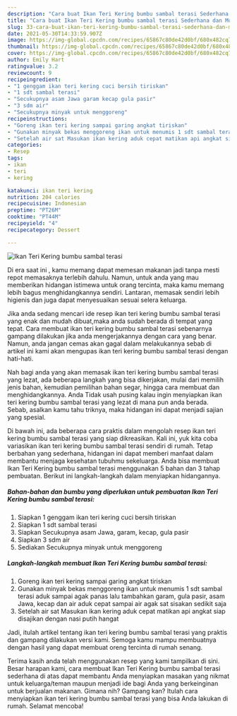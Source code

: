 ```yaml
---
description: "Cara buat Ikan Teri Kering bumbu sambal terasi Sederhana dan Mudah Dibuat"
title: "Cara buat Ikan Teri Kering bumbu sambal terasi Sederhana dan Mudah Dibuat"
slug: 33-cara-buat-ikan-teri-kering-bumbu-sambal-terasi-sederhana-dan-mudah-dibuat
date: 2021-05-30T14:33:59.907Z
image: https://img-global.cpcdn.com/recipes/65867c80de42d0bf/680x482cq70/ikan-teri-kering-bumbu-sambal-terasi-foto-resep-utama.jpg
thumbnail: https://img-global.cpcdn.com/recipes/65867c80de42d0bf/680x482cq70/ikan-teri-kering-bumbu-sambal-terasi-foto-resep-utama.jpg
cover: https://img-global.cpcdn.com/recipes/65867c80de42d0bf/680x482cq70/ikan-teri-kering-bumbu-sambal-terasi-foto-resep-utama.jpg
author: Emily Hart
ratingvalue: 3.2
reviewcount: 9
recipeingredient:
- "1 genggam ikan teri kering cuci bersih tiriskan"
- "1 sdt sambal terasi"
- "Secukupnya asam Jawa garam kecap gula pasir"
- "3 sdm air"
- "Secukupnya minyak untuk menggoreng"
recipeinstructions:
- "Goreng ikan teri kering sampai garing angkat tiriskan"
- "Gunakan minyak bekas menggoreng ikan untuk menumis 1 sdt sambal terasi aduk sampai agak panas lalu tambahkan garam, gula pasir, asam Jawa, kecap dan air aduk cepat sampai air agak sat sisakan sedikit saja"
- "Setelah air sat Masukan ikan kering aduk cepat matikan api angkat siap disajikan dengan nasi putih hangat"
categories:
- Resep
tags:
- ikan
- teri
- kering

katakunci: ikan teri kering 
nutrition: 204 calories
recipecuisine: Indonesian
preptime: "PT26M"
cooktime: "PT44M"
recipeyield: "4"
recipecategory: Dessert

---
```



![Ikan Teri Kering bumbu sambal terasi](https://img-global.cpcdn.com/recipes/65867c80de42d0bf/680x482cq70/ikan-teri-kering-bumbu-sambal-terasi-foto-resep-utama.jpg)

Di era  saat ini , kamu memang dapat memesan makanan jadi tanpa mesti repot memasaknya terlebih dahulu. Namun, untuk anda yang mau memberikan hidangan istimewa untuk orang tercinta, maka kamu memang lebih bagus menghidangkannya sendiri. Lantaran, memasak sendiri lebih higienis dan juga dapat menyesuaikan sesuai selera keluarga.

Jika anda sedang mencari ide resep ikan teri kering bumbu sambal terasi yang enak dan mudah dibuat,maka anda sudah berada di tempat yang tepat. Cara membuat ikan teri kering bumbu sambal terasi  sebenarnya gampang dilakukan jika anda mengerjakannya dengan cara yang benar. Namun, anda jangan cemas akan gagal dalam melakukannya 
sebab di artikel ini kami akan mengupas ikan teri kering bumbu sambal terasi dengan hati-hati.  



Nah bagi anda yang akan memasak ikan teri kering bumbu sambal terasi yang lezat, ada beberapa langkah yang bisa dikerjakan, mulai dari memilih jenis bahan, kemudian pemilihan bahan segar, hingga cara membuat dan menghidangkannya. Anda Tidak usah pusing kalau ingin menyiapkan ikan teri kering bumbu sambal terasi yang lezat di mana pun anda berada. Sebab, asalkan kamu  tahu triknya, maka hidangan ini dapat menjadi sajian yang spesial.

Di bawah ini, ada beberapa cara praktis  dalam mengolah resep ikan teri kering bumbu sambal terasi yang siap dikreasikan. Kali ini, yuk kita coba variasikan ikan teri kering bumbu sambal terasi sendiri di rumah. Tetap berbahan yang sederhana, hidangan ini dapat memberi manfaat dalam membantu menjaga kesehatan tubuhmu sekeluarga. Anda bisa membuat Ikan Teri Kering bumbu sambal terasi menggunakan 5 bahan dan 3 tahap pembuatan. Berikut ini langkah-langkah dalam menyiapkan hidangannya.

<!--inarticleads1-->

##### Bahan-bahan dan bumbu yang diperlukan untuk pembuatan Ikan Teri Kering bumbu sambal terasi:

1. Siapkan 1 genggam ikan teri kering cuci bersih tiriskan
1. Siapkan 1 sdt sambal terasi
1. Siapkan Secukupnya asam Jawa, garam, kecap, gula pasir
1. Siapkan 3 sdm air
1. Sediakan Secukupnya minyak untuk menggoreng




<!--inarticleads2-->

##### Langkah-langkah membuat Ikan Teri Kering bumbu sambal terasi:

1. Goreng ikan teri kering sampai garing angkat tiriskan
1. Gunakan minyak bekas menggoreng ikan untuk menumis 1 sdt sambal terasi aduk sampai agak panas lalu tambahkan garam, gula pasir, asam Jawa, kecap dan air aduk cepat sampai air agak sat sisakan sedikit saja
1. Setelah air sat Masukan ikan kering aduk cepat matikan api angkat siap disajikan dengan nasi putih hangat




Jadi, itulah artikel tentang  ikan teri kering bumbu sambal terasi  yang praktis dan gampang dilakukan versi kami. Semoga kamu mampu membuatnya dengan hasil yang dapat membuat oreng tercinta di rumah senang. 

Terima kasih anda telah menggunakan resep yang kami tampilkan di sini. Besar harapan kami, cara membuat  Ikan Teri Kering bumbu sambal terasi sederhana di atas dapat membantu Anda menyiapkan masakan yang nikmat untuk keluarga/teman maupun menjadi ide bagi Anda yang berkeinginan untuk berjualan makanan. Gimana nih? Gampang kan? Itulah cara menyiapkan ikan teri kering bumbu sambal terasi yang bisa Anda lakukan di rumah. Selamat mencoba!

